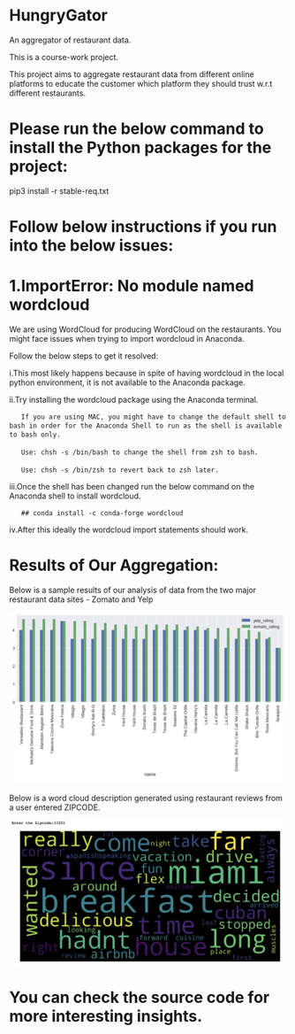 # HungryGator
An aggregator of restaurant data.


This is a course-work project.

This project aims to aggregate restaurant data from different online platforms to educate the customer which platform they should trust w.r.t different restaurants.

# Please run the below command to install the Python packages for the project:

pip3 install -r stable-req.txt 


# Follow below instructions if you run into the below issues:

# 1.ImportError: No module named wordcloud

We are using WordCloud for producing WordCloud on the restaurants.
You might face issues when trying to import wordcloud in Anaconda.

 Follow the below steps to get it resolved:


   i.This most likely happens because in spite of having wordcloud in the local python environment, it is not available to the Anaconda package.


   ii.Try installing the wordcloud package using the Anaconda terminal.
      
       If you are using MAC, you might have to change the default shell to bash in order for the Anaconda Shell to run as the shell is available to bash only.
      
       Use: chsh -s /bin/bash to change the shell from zsh to bash.
       
       Use: chsh -s /bin/zsh to revert back to zsh later.


   iii.Once the shell has been changed run the below command on the Anaconda shell to install wordcloud.
       
       ## conda install -c conda-forge wordcloud


   iv.After this ideally the wordcloud import statements should work.



# Results of Our Aggregation:

Below is a sample results of our analysis of data from the two major restaurant data sites - Zomato and Yelp

![publish message](https://raw.githubusercontent.com/imjuoy/Hungrygator/master/pictures_for_readme/Rating_Comparisons.png)

Below is a word cloud description generated using restaurant reviews from a user entered ZIPCODE.

![publish message](https://raw.githubusercontent.com/imjuoy/Hungrygator/master/pictures_for_readme/WordCloud_Based_On_Zip_Code.png)


# You can check the source code for more interesting insights.
